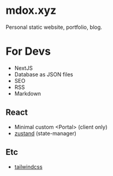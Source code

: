 # mdox.xyz

Personal static website, portfolio, blog.

# For Devs

- NextJS
- Database as JSON files
- SEO
- RSS
- Markdown

## React

- Minimal custom \<Portal\> (client only)
- [zustand](https://github.com/pmndrs/zustand) (state-manager)

## Etc

- [tailwindcss](https://tailwindcss.com/)
